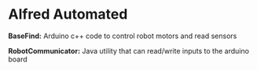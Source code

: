 # Alfred Automated
**BaseFind:** Arduino c++ code to control robot motors and read sensors

**RobotCommunicator:** Java utility that can read/write inputs to the arduino board


